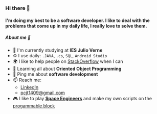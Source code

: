 ### Hi there 👋

#### I'm doing my best to be a software developer. I like to deal with the problems that come up in my daily life, I really love to solve them.

##### About me 🧠

- 🏫 I'm currently studying at **IES Julio Verne**
- ⚙️ I use daily: `.JAVA`, `.cs`, `SQL`, `Android Studio`
- 🌍 I like to help people on [StackOverflow](https://es.stackoverflow.com/users/204630/pablo-cabello-jord%c3%a1n) when I can
- 🌱 Learning all about **Oriented Object Programming**
- 💬 Ping me about **software development**
- 📫 Reach me: 
  - [LinkedIn](https://www.linkedin.com/in/pablo-cabello-jordan-0095aa1b9/)
  - pcjt1409@gmail.com
- 🎮 I like to play **[Space Engineers](https://store.steampowered.com/app/244850/Space_Engineers/)** and make my own scripts on the [progammable block](https://www.spaceengineerswiki.com/Programmable_Block)
  
